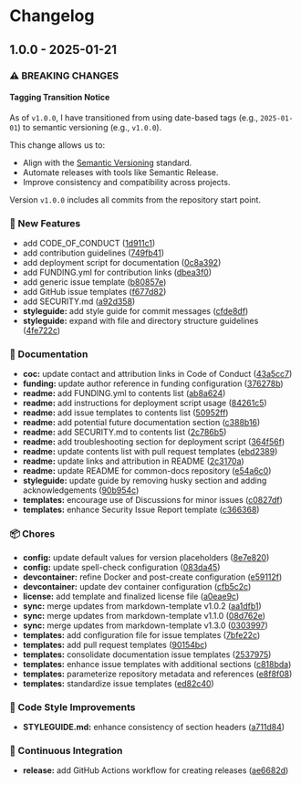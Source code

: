 # Changelog

## 1.0.0 - 2025-01-21

### ⚠ BREAKING CHANGES

#### Tagging Transition Notice

As of `v1.0.0`, I have transitioned from using date-based tags (e.g., `2025-01-01`) to semantic versioning (e.g., `v1.0.0`).

This change allows us to:

- Align with the [Semantic Versioning](https://semver.org/) standard.
- Automate releases with tools like Semantic Release.
- Improve consistency and compatibility across projects.

Version `v1.0.0` includes all commits from the repository start point.

### 🚀 New Features

- add CODE_OF_CONDUCT ([1d911c1](https://github.com/jekwwer/common-docs/commit/1d911c19894034975e2af800f50e9292ab7cf39c))
- add contribution guidelines ([749fb41](https://github.com/jekwwer/common-docs/commit/749fb41a10025d138c4c7a40740920724788065e))
- add deployment script for documentation ([0c8a392](https://github.com/jekwwer/common-docs/commit/0c8a39279f64a6465b183973b8b8c273961ef10d))
- add FUNDING.yml for contribution links ([dbea3f0](https://github.com/jekwwer/common-docs/commit/dbea3f09450d012b0a638faf3c6211cb5c8b4f73))
- add generic issue template ([b80857e](https://github.com/jekwwer/common-docs/commit/b80857e897227a4d85544936db8a2e333253346a))
- add GitHub issue templates ([f677d82](https://github.com/jekwwer/common-docs/commit/f677d82b44e06cb6512f63e8b093e75aa8260f90))
- add SECURITY.md ([a92d358](https://github.com/jekwwer/common-docs/commit/a92d35809e584f4109e50207c79c1e2c68f0c621))
- **styleguide:** add style guide for commit messages ([cfde8df](https://github.com/jekwwer/common-docs/commit/cfde8dfd98002475fedc8e84338747a04cdc08d0))
- **styleguide:** expand with file and directory structure guidelines ([4fe722c](https://github.com/jekwwer/common-docs/commit/4fe722ca856c807e1728f615a37eaebd00494c9b))

### 📖 Documentation

- **coc:** update contact and attribution links in Code of Conduct ([43a5cc7](https://github.com/jekwwer/common-docs/commit/43a5cc7a1cf0e03f95ce78ff97668ce66fc44dd1))
- **funding:** update author reference in funding configuration ([376278b](https://github.com/jekwwer/common-docs/commit/376278b56933cc1d4bf3d38331ac51a43b119866))
- **readme:** add FUNDING.yml to contents list ([ab8a624](https://github.com/jekwwer/common-docs/commit/ab8a62408cf25c353f158b1b7bcb57bc2e160882))
- **readme:** add instructions for deployment script usage ([84261c5](https://github.com/jekwwer/common-docs/commit/84261c580a219d5fa68a5439ecc7cc886fdc1921))
- **readme:** add issue templates to contents list ([50952ff](https://github.com/jekwwer/common-docs/commit/50952ff5bfe969c19323c80a0f2fc382fb25bd8a))
- **readme:** add potential future documentation section ([c388b16](https://github.com/jekwwer/common-docs/commit/c388b16f78bb02ff3bdd3cd825c63191d7409c85))
- **readme:** add SECURITY.md to contents list ([2c786b5](https://github.com/jekwwer/common-docs/commit/2c786b5209f0d32c874d30b1075cdc0ed58ef220))
- **readme:** add troubleshooting section for deployment script ([364f56f](https://github.com/jekwwer/common-docs/commit/364f56f1382cdbcbc3a5da680eecc080242abd66))
- **readme:** update contents list with pull request templates ([ebd2389](https://github.com/jekwwer/common-docs/commit/ebd23896853368e047b3724e4c79ac0047f541d1))
- **readme:** update links and attribution in README ([2c3170a](https://github.com/jekwwer/common-docs/commit/2c3170aa647e0b3223efe9d2e10185c53a4ad721))
- **readme:** update README for common-docs repository ([e54a6c0](https://github.com/jekwwer/common-docs/commit/e54a6c0eb05f7b3d76886584c595a51b97b673a3))
- **styleguide:** update guide by removing husky section and adding acknowledgements ([90b954c](https://github.com/jekwwer/common-docs/commit/90b954c16ed5685fe02cdc8761df04ebd64a9352))
- **templates:** encourage use of Discussions for minor issues ([c0827df](https://github.com/jekwwer/common-docs/commit/c0827df36126274f9623953c14d9aeee26dc30ac))
- **templates:** enhance Security Issue Report template ([c366368](https://github.com/jekwwer/common-docs/commit/c366368ef4c56b1b36f1ea2a67195a6ffd5bc9c6))

### 📦 Chores

- **config:** update default values for version placeholders ([8e7e820](https://github.com/jekwwer/common-docs/commit/8e7e8206f2b98dbc37187c2066a6bd6719876194))
- **config:** update spell-check configuration ([083da45](https://github.com/jekwwer/common-docs/commit/083da45f2592b0add1f8547a644f2ff9f3642f96))
- **devcontainer:** refine Docker and post-create configuration ([e59112f](https://github.com/jekwwer/common-docs/commit/e59112f9a4d6c078111b406ecef48ad85ed507bf))
- **devcontainer:** update dev container configuration ([cfb5c2c](https://github.com/jekwwer/common-docs/commit/cfb5c2c780afa0e204eb3bdc2c5bdcd19d2ca258))
- **license:** add template and finalized license file ([a0eae9c](https://github.com/jekwwer/common-docs/commit/a0eae9cdc5ba97c37529e8c4de4b5008e8e47db2))
- **sync:** merge updates from markdown-template v1.0.2 ([aa1dfb1](https://github.com/jekwwer/common-docs/commit/aa1dfb1d358b7922bff8be5acec840e664e48a2c))
- **sync:** merge updates from markdown-template v1.1.0 ([08d762e](https://github.com/jekwwer/common-docs/commit/08d762ee10d65a58e1c3dc42a777330e1bec2fca))
- **sync:** merge updates from markdown-template v1.3.0 ([0303997](https://github.com/jekwwer/common-docs/commit/030399774456a15073a746032259a6c2bb75b75f))
- **templates:** add configuration file for issue templates ([7bfe22c](https://github.com/jekwwer/common-docs/commit/7bfe22c56db6b276abeb35736066af8dc3699343))
- **templates:** add pull request templates ([90154bc](https://github.com/jekwwer/common-docs/commit/90154bcc2ff6d542f80add9a2001ec8288aab6be))
- **templates:** consolidate documentation issue templates ([2537975](https://github.com/jekwwer/common-docs/commit/2537975ae9ca2b48a543df5bda6e8b02f752a0e0))
- **templates:** enhance issue templates with additional sections ([c818bda](https://github.com/jekwwer/common-docs/commit/c818bda29271bb154e3ee339d42ea65de2c8096d))
- **templates:** parameterize repository metadata and references ([e8f8f08](https://github.com/jekwwer/common-docs/commit/e8f8f08e4bc4515eb7a2539e4efbd8920591cc08))
- **templates:** standardize issue templates ([ed82c40](https://github.com/jekwwer/common-docs/commit/ed82c40a552f27c6443530adfade808c3a6a0c27))

### 🎨 Code Style Improvements

- **STYLEGUIDE.md:** enhance consistency of section headers ([a711d84](https://github.com/jekwwer/common-docs/commit/a711d84497c1d0f383faa6c673481d7ab44efd46))

### 🔄 Continuous Integration

- **release:** add GitHub Actions workflow for creating releases ([ae6682d](https://github.com/jekwwer/common-docs/commit/ae6682d6b74bbead8192cc6c3a4f24704325b71b))
